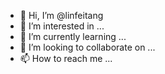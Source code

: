 - 👋 Hi, I’m @linfeitang
- 👀 I’m interested in ...
- 🌱 I’m currently learning ...
- 💞️ I’m looking to collaborate on ...
- 📫 How to reach me ...

<!---
linfeitang/linfeitang is a ✨ special ✨ repository because its `README.md` (this file) appears on your GitHub profile.
You can click the Preview link to take a look at your changes.
--->
